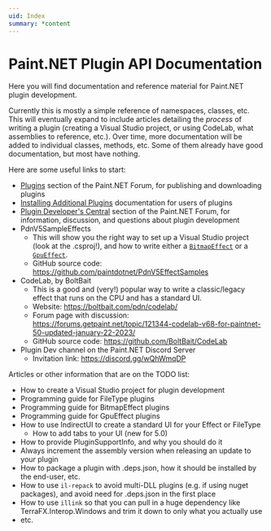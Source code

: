 ```yaml
---
uid: Index
summary: *content
---
```

# Paint.NET Plugin API Documentation
Here you will find documentation and reference material for Paint.NET plugin development.

Currently this is mostly a simple reference of namespaces, classes, etc. This will eventually expand to include articles detailing the _process_ of writing a plugin (creating a Visual Studio project, or using CodeLab, what assemblies to reference, etc.). Over time, more documentation will be added to individual classes, methods, etc. Some of them already have good documentation, but most have nothing.

Here are some useful links to start:
- [Plugins](https://forums.getpaint.net/forum/7-plugins-publishing-only/) section of the Paint.NET Forum, for publishing and downloading plugins
- [Installing Additional Plugins](https://getpaint.net/doc/latest/InstallPlugins.html) documentation for users of plugins
- [Plugin Developer's Central](https://forums.getpaint.net/forum/17-plugin-developers-central/) section of the Paint.NET Forum, for information, discussion, and questions about plugin development
- PdnV5SampleEffects
  - This will show you the right way to set up a Visual Studio project (look at the .csproj!), and how to write either a [`BitmapEffect`](xref:PaintDotNet.Effects.BitmapEffect) or a [`GpuEffect`](xref:PaintDotNet.Effects.Gpu.GpuEffect).
  - GitHub source code: https://github.com/paintdotnet/PdnV5EffectSamples
- CodeLab, by BoltBait
  - This is a good and (very!) popular way to write a classic/legacy effect that runs on the CPU and has a standard UI.
  - Website: https://boltbait.com/pdn/codelab/
  - Forum page with discussion: https://forums.getpaint.net/topic/121344-codelab-v68-for-paintnet-50-updated-january-22-2023/
  - GitHub source code: https://github.com/BoltBait/CodeLab
- Plugin Dev channel on the Paint.NET Discord Server
  - Invitation link: https://discord.gg/wQhWmqDP

Articles or other information that are on the TODO list:
- How to create a Visual Studio project for plugin development
- Programming guide for FileType plugins
- Programming guide for BitmapEffect plugins
- Programming guide for GpuEffect plugins
- How to use IndirectUI to create a standard UI for your Effect or FileType
  - How to add tabs to your UI (new for 5.0)
- How to provide PluginSupportInfo, and why you should do it
- Always increment the assembly version when releasing an update to your plugin
- How to package a plugin with .deps.json, how it should be installed by the end-user, etc.
- How to use `il-repack` to avoid multi-DLL plugins (e.g. if using nuget packages), and avoid need for .deps.json in the first place
- How to use `illink` so that you can pull in a huge dependency like TerraFX.Interop.Windows and trim it down to only what you actually use
- etc.